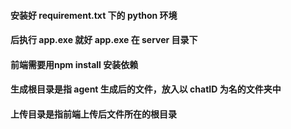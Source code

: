 #### 安装好 requirement.txt 下的 python 环境

#### 后执行 app.exe 就好 app.exe 在 server 目录下

#### 前端需要用npm install 安装依赖

#### 生成根目录是指 agent 生成后的文件，放入以 chatID 为名的文件夹中

#### 上传目录是指前端上传后文件所在的根目录
